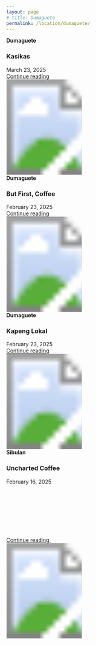 ```yaml
---
layout: page
# title: Dumaguete
permalink: /location/dumaguete/
---
```



<div id="Location" style="display:none;" class="Dumaguete"></div>
<div class="container">     
  <div class="row mb-2">
    <div class="col-md-6">
      <div class="row g-0 border rounded overflow-hidden flex-md-row mb-4 shadow-sm h-md-250 position-relative">
        <div class="col p-4 d-flex flex-column position-static">
          <strong class="d-inline-block mb-2 text-primary-emphasis">Dumaguete</strong>
          <h3 class="mb-0">Kasikas</h3>
          <div class="mb-1 text-body-secondary">March 23, 2025</div>
          <a href="/location/dumaguete/kasikas" class="icon-link gap-1 icon-link-hover stretched-link">
              Continue reading
          </a>
        </div>
        <div class="col-auto d-none d-lg-block">
          <svg class="bd-placeholder-img" width="200" height="250" xmlns="http://www.w3.org/2000/svg" role="img" aria-label="Placeholder: Thumbnail" preserveAspectRatio="xMidYMid slice" focusable="false">
            <image href="/images/kasikas/kasikas_1.jpg" width="110%" height="100%" />
          </svg>
        </div>
      </div>
    </div>
    <div class="col-md-6">
      <div class="row g-0 border rounded overflow-hidden flex-md-row mb-4 shadow-sm h-md-250 position-relative">
        <div class="col p-4 d-flex flex-column position-static">
          <strong class="d-inline-block mb-2 text-success-emphasis">Dumaguete</strong>
          <h3 class="mb-0">But First, Coffee</h3>
          <div class="mb-1 text-body-secondary">February 23, 2025</div>
          <a href="/location/dumaguete/but_first_coffee" class="icon-link gap-1 icon-link-hover stretched-link"> Continue reading </a>
        </div>
        <div class="col-auto d-none d-lg-block">
          <svg class="bd-placeholder-img" width="200" height="250" xmlns="http://www.w3.org/2000/svg" role="img" aria-label="Placeholder: Thumbnail" preserveAspectRatio="xMidYMid slice" focusable="false">
            <image href="/images/but_first_coffee/but_first_coffee_1.jpg" width="110%" height="100%" />
          </svg>
        </div>
      </div>
    </div>
    <div class="col-md-6">
      <div class="row g-0 border rounded overflow-hidden flex-md-row mb-4 shadow-sm h-md-250 position-relative">
        <div class="col p-4 d-flex flex-column position-static">
          <strong class="d-inline-block mb-2 text-primary-emphasis">Dumaguete</strong>
          <h3 class="mb-0">Kapeng Lokal</h3>
          <div class="mb-1 text-body-secondary">February 23, 2025</div>
          <a href="/location/dumaguete/kapeng_lokal" class="icon-link gap-1 icon-link-hover stretched-link">
            Continue reading
          </a>
        </div>
        <div class="col-auto d-none d-lg-block">
          <svg class="bd-placeholder-img" width="200" height="250" xmlns="http://www.w3.org/2000/svg" role="img" aria-label="Placeholder: Thumbnail" preserveAspectRatio="xMidYMid slice" focusable="false">
            <image href="/images/kapeng_local/kapeng_local_1.JPEG" width="110%" height="100%" />
          </svg>
        </div>
      </div>
    </div>
    <div class="col-md-6">
      <div class="row g-0 border rounded overflow-hidden flex-md-row mb-4 shadow-sm h-md-250 position-relative">
        <div class="col p-4 d-flex flex-column position-static">
          <strong class="d-inline-block mb-2 text-primary-emphasis">Sibulan</strong>
          <h3 class="mb-0">Uncharted Coffee</h3>
          <div class="mb-1 text-body-secondary">February 16, 2025</div>
          <!-- <p class="card-text mb-auto">This is a wider card with supporting text below as a natural lead-in to additional content.</p> -->
          <a href="/location/dumaguete/uncharted_coffee" class="icon-link gap-1 icon-link-hover stretched-link">
            Continue reading
            <svg class="bi"><use xlink:href="#chevron-right"/></svg>
          </a>
        </div>
        <div class="col-auto d-none d-lg-block">
          <svg class="bd-placeholder-img" width="200" height="250" xmlns="http://www.w3.org/2000/svg" role="img" aria-label="Placeholder: Thumbnail" preserveAspectRatio="xMidYMid slice" focusable="false">
            <image href="/images/uncharted_coffee/uncharted_coffee_1.JPEG" width="110%" height="100%"/>
          </svg>
        </div>
      </div>
    </div>
  </div>
</div>